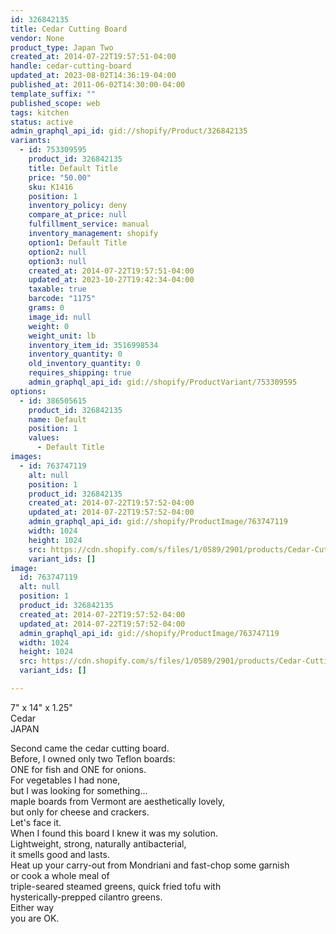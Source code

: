 ```yaml
---
id: 326842135
title: Cedar Cutting Board
vendor: None
product_type: Japan Two
created_at: 2014-07-22T19:57:51-04:00
handle: cedar-cutting-board
updated_at: 2023-08-02T14:36:19-04:00
published_at: 2011-06-02T14:30:00-04:00
template_suffix: ""
published_scope: web
tags: kitchen
status: active
admin_graphql_api_id: gid://shopify/Product/326842135
variants:
  - id: 753309595
    product_id: 326842135
    title: Default Title
    price: "50.00"
    sku: K1416
    position: 1
    inventory_policy: deny
    compare_at_price: null
    fulfillment_service: manual
    inventory_management: shopify
    option1: Default Title
    option2: null
    option3: null
    created_at: 2014-07-22T19:57:51-04:00
    updated_at: 2023-10-27T19:42:34-04:00
    taxable: true
    barcode: "1175"
    grams: 0
    image_id: null
    weight: 0
    weight_unit: lb
    inventory_item_id: 3516998534
    inventory_quantity: 0
    old_inventory_quantity: 0
    requires_shipping: true
    admin_graphql_api_id: gid://shopify/ProductVariant/753309595
options:
  - id: 386505615
    product_id: 326842135
    name: Default
    position: 1
    values:
      - Default Title
images:
  - id: 763747119
    alt: null
    position: 1
    product_id: 326842135
    created_at: 2014-07-22T19:57:52-04:00
    updated_at: 2014-07-22T19:57:52-04:00
    admin_graphql_api_id: gid://shopify/ProductImage/763747119
    width: 1024
    height: 1024
    src: https://cdn.shopify.com/s/files/1/0589/2901/products/Cedar-Cutting-Board_1.jpeg?v=1406073472
    variant_ids: []
image:
  id: 763747119
  alt: null
  position: 1
  product_id: 326842135
  created_at: 2014-07-22T19:57:52-04:00
  updated_at: 2014-07-22T19:57:52-04:00
  admin_graphql_api_id: gid://shopify/ProductImage/763747119
  width: 1024
  height: 1024
  src: https://cdn.shopify.com/s/files/1/0589/2901/products/Cedar-Cutting-Board_1.jpeg?v=1406073472
  variant_ids: []

---
```


7" x 14" x 1.25"  
Cedar  
JAPAN

<!-- td {border: 1px solid #ccc;}br {mso-data-placement:same-cell;} -->

Second came the cedar cutting board.  
Before, I owned only two Teflon boards:  
ONE for fish and ONE for onions.  
For vegetables I had none,  
but I was looking for something...  
maple boards from Vermont are aesthetically lovely,  
but only for cheese and crackers.  
Let's face it.  
When I found this board I knew it was my solution.  
Lightweight, strong, naturally antibacterial,  
it smells good and lasts.  
Heat up your carry-out from Mondriani and fast-chop some garnish  
or cook a whole meal of  
triple-seared steamed greens, quick fried tofu with  
hysterically-prepped cilantro greens.  
Either way  
you are OK.